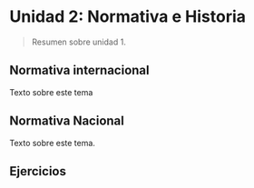 # Unidad 2: Normativa e Historia

> Resumen sobre unidad 1.


## Normativa internacional

Texto sobre este tema

## Normativa Nacional

Texto sobre este tema.



## Ejercicios


